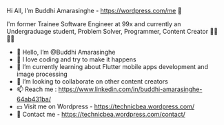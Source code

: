 Hi All, I'm Buddhi Amarasinghe - https://wordpress.com/me 👋


I'm former Trainee Software Engineer at 99x and currently an Undergraduage student, Problem Solver, Programmer, Content Creator 👩‍🎓👩‍💻
 
- 👋 Hello, I’m @Buddhi Amarasinghe
- 👀 I love coding and try to make it happens
- 🌱 I’m currently learning about Flutter mobile apps development and image processing 
- 💞️ I’m looking to collaborate on other content creators
- 📫 Reach me : https://www.linkedin.com/in/buddhi-amarasinghe-64ab431ba/  
- 💴 Visit me on Wordpress - https://technicbea.wordpress.com/    
- 📠 Contact me - https://technicbea.wordpress.com/contact/      

<!---
GayashaBudddhi/GayashaBudddhi is a ✨ special ✨ repository because its `README.md` (this file) appears on your GitHub profile.
You can click the Preview link to take a look at your changes.
--->
